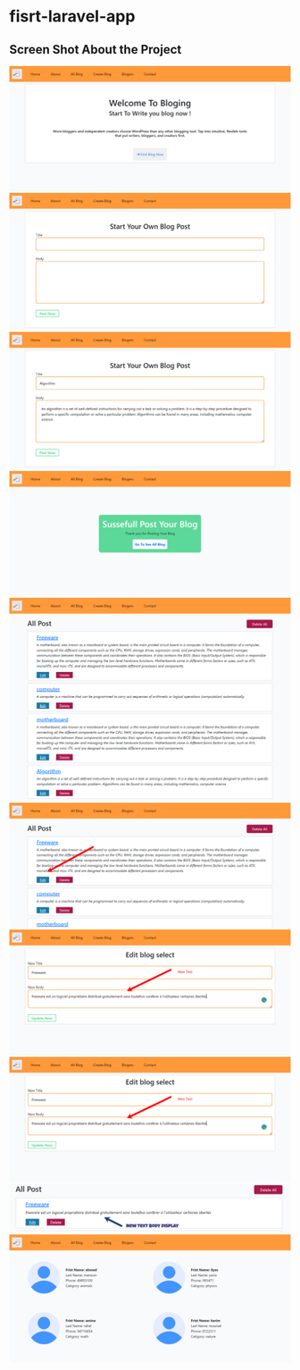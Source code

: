 # fisrt-laravel-app
<h2>Screen Shot About the Project</h2>
<img src= "./public/pics/1.png" />
<img src= "./public/pics/2.png" />
<img src= "./public/pics/3.png" />
<img src= "./public/pics/4.png" />
<img src= "./public/pics/5.png" />
<img src= "./public/pics/6.png" />
<img src= "./public/pics/7.png" />
<img src= "./public/pics/8.png" />
<img src= "./public/pics/9.png" />
<img src= "./public/pics/10.png" />



